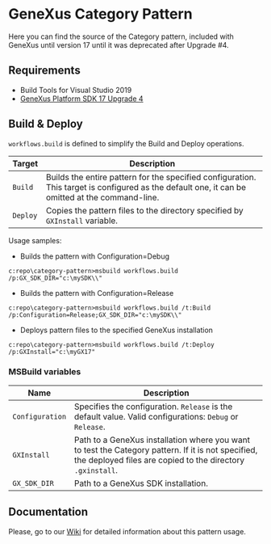 # GeneXus Category Pattern
Here you can find the source of the Category pattern, included with GeneXus until version 17 until it was deprecated after Upgrade #4.

## Requirements
- Build Tools for Visual Studio 2019
- [GeneXus Platform SDK 17 Upgrade 4](https://www.genexus.com/en/developers/downloadcenter?data=5924)

## Build & Deploy
`workflows.build` is defined to simplify the Build and Deploy operations.

| Target | Description |
| --- | --- |
| `Build` | Builds the entire pattern for the specified configuration. This target is configured as the default one, it can be omitted at the command-line. |
| `Deploy` | Copies the pattern files to the directory specified by `GXInstall` variable. |

Usage samples:
- Builds the pattern with Configuration=Debug

`c:repo\category-pattern>msbuild workflows.build /p:GX_SDK_DIR="c:\mySDK\\"`

- Builds the pattern with Configuration=Release

`c:repo\category-pattern>msbuild workflows.build /t:Build /p:Configuration=Release;GX_SDK_DIR="c:\mySDK\\"`

- Deploys pattern files to the specified GeneXus installation

`c:repo\category-pattern>msbuild workflows.build /t:Deploy /p:GXInstall="c:\myGX17"`

### MSBuild variables

| Name | Description |
| --- | --- |
| `Configuration` | Specifies the configuration. `Release` is the default value. Valid configurations: `Debug` or `Release`. |
| `GXInstall` | Path to a GeneXus installation where you want to test the Category pattern. If it is not specified, the deployed files are copied to the directory `.gxinstall`. |
| `GX_SDK_DIR` | Path to a GeneXus SDK installation. |

## Documentation
Please, go to our [Wiki](https://wiki.genexus.com/commwiki/servlet/wiki?5752,Category%20Pattern) for detailed information about this pattern usage.
